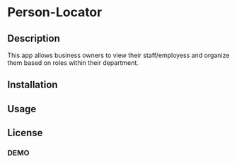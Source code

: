 # Person-Locator

## Description
 This app allows business owners to view their staff/employess and organize them based on roles within their department.


## Installation


## Usage


## License


### DEMO
